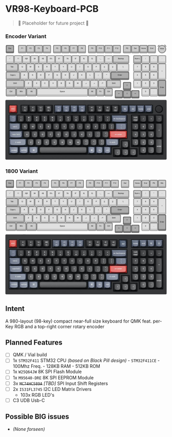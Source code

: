 # VR98-Keyboard-PCB

> &#128679; Placeholder for future project &#128679;

### Encoder Variant

![](docs/vr98-knob.svg)
![](docs/kchron-q5-knob.jpg)

### 1800 Variant

![](docs/vr98-1800.svg)
![](docs/kchron-q5-1800.jpg)

## Intent

A 980-layout (98-key) compact near-full size keyboard for QMK feat. per-Key RGB and a top-right corner rotary encoder

## Planned Features

- [ ] QMK / Vial build
- [ ] 1x `STM32F411` STM32 CPU *(based on Black Pill design)*
      - `STM32F411CE`
      - 100Mhz Freq.
      - 128KB RAM
      - 512KB ROM
- [ ] 1x `W25Q64JW` 8K SPI Flash Module
- [ ] 1x `M95640-DRE` 8K SPI EEPROM Module
- [ ] 3x ~~`MC74HC589A`~~ *[TBD]* SPI Input Shift Registers
- [ ] 2x `IS31FL3745` I2C LED Matrix Drivers
    - 103x RGB LED's
- [ ] C3 UDB Usb-C 

## Possible BIG issues

- *(None forseen)*
